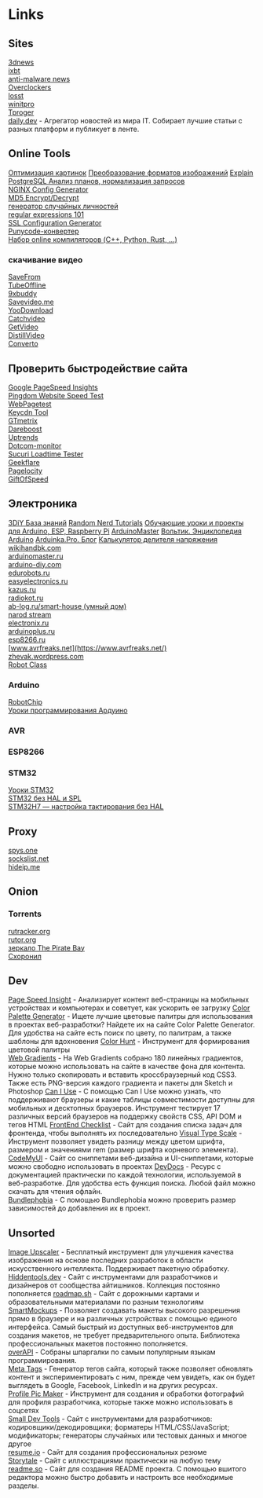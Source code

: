 # Links

## Sites
[3dnews](http://3dnews.ru)  
[ixbt](http://ixbt.com)  
[anti-malware news](https://www.anti-malware.ru/news)  
[Overclockers](https://overclockers.ru)  
[losst](http://losst.ru)  
[winitpro](http://winitpro.ru)  
[Tproger](https://tproger.ru)  
[daily.dev](https://app.daily.dev/) - Агрегатор новостей из мира IT. Собирает лучшие статьи с разных платформ и публикует в ленте.
[]()

## Online Tools
[Оптимизация картинок](https://tinypng.com/)
[Преобразование форматов изображений](https://cloudconvert.com/)
[Explain PostgreSQL Анализ планов, нормализация запросов](https://explain.tensor.ru/)  
[NGINX Config Generator](https://nginxconfig.io/)  
[MD5 Encrypt/Decrypt](https://www.md5online.org/)  
[генератор случайных личностей](https://randus.org/)  
[regular expressions 101](https://regex101.com/)  
[SSL Configuration Generator](https://ssl-config.mozilla.org/#server=nginx&server-version=1.17.0&config=modern)  
[Punycode-конвертер](https://www.punycoder.com/)  
[Набор online компиляторов (C++, Python, Rust, ...)](https://godbolt.org/)  
### скачивание видео
[SaveFrom](https://ru.savefrom.net/)  
[TubeOffline](https://www.tubeoffline.com/)  
[9xbuddy](https://9xbuddy.com/)  
[Savevideo.me](https://savevideo.me/)  
[YooDownload](https://yoodownload.com/)  
[Catchvideo](https://catchvideo.net/)  
[GetVideo](https://getvideo.at/)  
[DistillVideo](https://distillvideo.com/)  
[Converto](https://www.converto.io/ru22/?)  

## Проверить быстродействие сайта
[Google PageSpeed Insights](https://developers.google.com/speed/pagespeed/insights/)  
[Pingdom Website Speed Test](https://tools.pingdom.com/)  
[WebPagetest](https://www.webpagetest.org/)  
[Keycdn Tool](https://tools.keycdn.com/speed)  
[GTmetrix](https://gtmetrix.com/)  
[Dareboost](https://www.dareboost.com/en)  
[Uptrends](https://www.uptrends.com/tools/website-speed-test)  
[Dotcom-monitor](https://www.dotcom-tools.com/website-speed-test)  
[Sucuri Loadtime Tester](https://performance.sucuri.net/)  
[Geekflare](https://gf.dev/)  
[Pagelocity](https://pagelocity.com/)  
[GiftOfSpeed](https://www.giftofspeed.com/)  

## Электроника
[3DiY База знаний](https://3d-diy.ru/wiki/)
[Random Nerd Tutorials](https://randomnerdtutorials.com/)
[Обучающие уроки и проекты для Arduino, ESP, Raspberry Pi](https://lesson.iarduino.ru/)
[ArduinoMaster](https://arduinomaster.ru/)
[Вольтик. Энциклопедия Arduino](https://voltiq.ru/wiki/)
[Arduinka.Pro. Блог](https://arduinka.pro/blog/)
[Калькулятор делителя напряжения](https://cxem.net/calc/divider_calc.php)  
[wikihandbk.com](http://wikihandbk.com)  
[arduinomaster.ru](https://arduinomaster.ru)  
[arduino-diy.com](http://arduino-diy.com)  
[edurobots.ru](http://edurobots.ru)  
[easyelectronics.ru](http://easyelectronics.ru)  
[kazus.ru](http://kazus.ru)  
[radiokot.ru](http://radiokot.ru/)  
[ab-log.ru/smart-house (умный дом)](http://ab-log.ru/smart-house)  
[narod stream](https://www.youtube.com/channel/UCXgs4exdtMpz4ccBZS3Yp4g/videos?flow=grid&view=0&sort=da)  
[electronix.ru](https://electronix.ru)  
[arduinoplus.ru](https://arduinoplus.ru/)  
[esp8266.ru](https://esp8266.ru/)  
[www.avrfreaks.net](https://www.avrfreaks.net/)  
[zhevak.wordpress.com](https://zhevak.wordpress.com)  
[Robot Class](http://robotclass.ru/tutorials/)  

### Arduino
[RobotChip](https://robotchip.ru/category/arduino-projects/)  
[Уроки программирования Ардуино](http://mypractic.ru/uroki-programmirovaniya-arduino-navigaciya-po-urokam)  
### AVR
### ESP8266
### STM32
[Уроки STM32](http://mypractic.ru/uroki-stm32)  
[STM32 без HAL и SPL](https://itnan.ru/post.php?c=1&p=337622)  
[STM32H7 — настройка тактирования без HAL](https://habr.com/ru/post/427435/)  

## Proxy
[spys.one](http://spys.one/proxies/)  
[sockslist.net](https://sockslist.net/)  
[hideip.me](https://hideip.me/ru/proxy/socks5list)  

## Onion
### Torrents
[rutracker.org](http://torrentsru5dbmqszbdinnz7cjiubxsjngq52qij6ih3fmp3gn7hwqqd.onion/)  
[rutor.org](http://rutorc6mqdinc4cz.onion)  
[зеркало The Pirate Bay](http://uj3wazyk5u4hnvtk.onion)  
[Схоронил](http://jtm5j25w7fq5tubs.onion)  

## Dev
[Page Speed Insight](https://pagespeed.web.dev/) - Анализирует контент веб-страницы на мобильных устройствах и компьютерах и советует, как ускорить ее загрузку
[Color Palette Generator](https://colors.muz.li/) - Ищете лучшие цветовые палитры для использования в проектах веб-разработки? Найдете их на сайте Color Palette Generator. Для удобства на сайте есть поиск по цвету, по палитрам, а также шаблоны для вдохновения
[Color Hunt](https://colorhunt.co/) - Инструмент для формирования цветовой палитры  
[Web Gradients](https://webgradients.com/) - На Web Gradients собрано 180 линейных градиентов, которые можно использовать на сайте в качестве фона для контента. Нужно только скопировать и вставить кроссбраузерный код CSS3. Также есть PNG-версия каждого градиента и пакеты для Sketch и Photoshop
[Can I Use](https://caniuse.com/) - С помощью Can I Use можно узнать, что поддерживают браузеры и какие таблицы совместимости доступны для мобильных и десктопных браузеров. Инструмент тестирует 17 различных версий браузеров на поддержку свойств CSS, API DOM и тегов HTML
[FrontEnd Checklist](https://frontendchecklist.io/) - Сайт для создания списка задач для фронтенда, чтобы выполнять их последовательно
[Visual Type Scale](https://type-scale.com/) - Инструмент позволяет увидеть разницу между цветом шрифта, размером и значениями rem (размер шрифта корневого элемента).
[CodeMyUI](https://codemyui.com/) - Сайт со сниппетами веб-дизайна и UI-сниппетами, которые можно свободно использовать в проектах
[DevDocs](https://devdocs.io/) - Ресурс с документацией практически по каждой технологии, используемой в веб-разработке. Для удобства есть функция поиска. Любой файл можно скачать для чтения офлайн.  
[Bundlephobia](https://bundlephobia.com/) - С помощью Bundlephobia можно проверить размер зависимостей до добавления их в проект.


## Unsorted
[Image Upscaler](https://imgupscaler.com/) - Бесплатный инструмент для улучшения качества изображения на основе последних разработок в области искусственного интеллекта. Поддерживает пакетную обработку.
[Hiddentools.dev](https://www.hiddentools.dev/) - Сайт с инструментами для разработчиков и дизайнеров от сообщества айтишников. Коллекция постоянно пополняется
[roadmap.sh](https://roadmap.sh/)  - Сайт с дорожными картами и образовательными материалами по разным технологиям  
[SmartMockups](https://smartmockups.com/) - Позволяет создавать макеты высокого разрешения прямо в браузере и на различных устройствах с помощью единого интерфейса. Самый быстрый из доступных веб-инструментов для создания макетов, не требует предварительного опыта. Библиотека профессиональных макетов постоянно пополняется.  
[overAPI](https://overapi.com/) - Собраны шпаргалки по самым популярным языкам программирования.  
[Meta Tags](https://metatags.io/) - Генератор тегов сайта, который также позволяет обновлять контент и экспериментировать с ним, прежде чем увидеть, как он будет выглядеть в Google, Facebook, LinkedIn и на других ресурсах.  
[Profile Pic Maker](https://pfpmaker.com/) - Инструмент для создания и обработки фотографий для профиля разработчика, которые также можно использовать в соцсетях  
[Small Dev Tools](https://smalldev.tools/) - Сайт с инструментами для разработчиков: кодировщики/декодировщики; форматеры HTML/CSS/JavaScript; модификаторы; генераторы случайных или тестовых данных и многое другое  
[resume.io](https://resume.io/) - Сайт для создания профессиональных резюме  
[Storytale](https://storytale.io/) - Сайт с иллюстрациями практически на любую тему  
[readme.so](https://readme.so/) - Сайт для создания README проекта. С помощью вшитого редактора можно быстро добавить и настроить все необходимые разделы.
[]()
[]()
[]()
